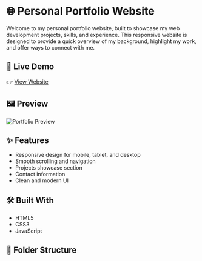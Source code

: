 # 🌐 Personal Portfolio Website

Welcome to my personal portfolio website, built to showcase my web development projects, skills, and experience. This responsive website is designed to provide a quick overview of my background, highlight my work, and offer ways to connect with me.

## 🚀 Live Demo

👉 [View Website](https://attiqa420.github.io/Portfolio/)

## 🖼️ Preview

![Portfolio Preview](screenshot.png) <!-- Optional: Add a screenshot of your site -->

## ✨ Features

- Responsive design for mobile, tablet, and desktop
- Smooth scrolling and navigation
- Projects showcase section
- Contact information
- Clean and modern UI

## 🛠️ Built With

- HTML5
- CSS3
- JavaScript

## 📁 Folder Structure
